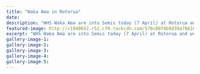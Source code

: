 ```yaml
---
title: "Waka Ama in Rotorua"
date: 
description: "WHS Waka Ama are into Semis today (7 April) at Rotorua and we're in champs for 2 of our 4 races and plate for the other 2."
featured-image: http://c1940652.r52.cf0.rackcdn.com/570c08f4b8d39a7681001106/WHS-in-semis-at-Waka-Ama-Rotorua-7.4.16.jpg
excerpt: "WHS Waka Ama are into Semis today (7 April) at Rotorua and we're in champs for 2 of our 4 races and plate for the other 2."
gallery-image-1: 
gallery-image-2: 
gallery-image-3: 
gallery-image-4: 
gallery-image-5: 
---
```


